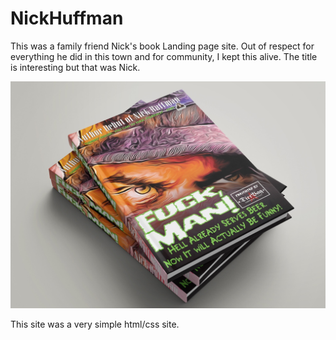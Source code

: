 # NickHuffman
This was a family friend Nick's book Landing page site. Out of respect for everything he did in this town and for community, I kept this alive. The title is interesting but that was Nick.

![Nick's book stack](https://github.com/rehmpke/NickHuffman/blob/main/assets/img/book-stack-image.jpg)

This site was a very simple html/css site.
